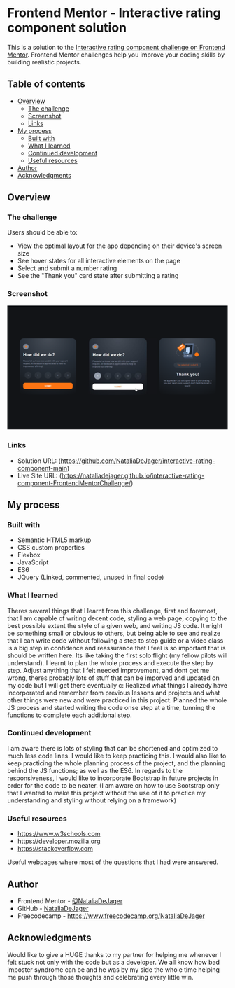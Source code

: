 # Frontend Mentor - Interactive rating component solution

This is a solution to the [Interactive rating component challenge on Frontend Mentor](https://www.frontendmentor.io/challenges/interactive-rating-component-koxpeBUmI). Frontend Mentor challenges help you improve your coding skills by building realistic projects. 

## Table of contents

- [Overview](#overview)
  - [The challenge](#the-challenge)
  - [Screenshot](#screenshot)
  - [Links](#links)
- [My process](#my-process)
  - [Built with](#built-with)
  - [What I learned](#what-i-learned)
  - [Continued development](#continued-development)
  - [Useful resources](#useful-resources)
- [Author](#author)
- [Acknowledgments](#acknowledgments)

## Overview

### The challenge

Users should be able to:

- View the optimal layout for the app depending on their device's screen size
- See hover states for all interactive elements on the page
- Select and submit a number rating
- See the "Thank you" card state after submitting a rating

### Screenshot

![](/design/Results.png)

### Links

- Solution URL: (https://github.com/NataliaDeJager/interactive-rating-component-main)
- Live Site URL: (https://nataliadejager.github.io/interactive-rating-component-FrontendMentorChallenge/)

## My process

### Built with

- Semantic HTML5 markup
- CSS custom properties
- Flexbox
- JavaScript
- ES6
- JQuery (Linked, commented, unused in final code)


### What I learned

Theres several things that I learnt from this challenge, first and foremost, that I am capable of writing decent code, styling a web page, copying to the best possible extent the style of a given web, and writing JS code. It might be something small or obvious to others, but being able to see and realize that I can write code without following a step to step guide or a video class is a big step in confidence and reassurance that I feel is so important that is should be written here. Its like taking the first solo flight (my fellow pilots will understand).
I learnt to plan the whole process and execute the step by step. 
Adjust anything that I felt needed improvement, and dont get me wrong, theres probably lots of stuff that can be imporved and updated on my code but I will get there eventually c:
Realized what things I already have incorporated and remember from previous lessons and projects and what other things were new and were practiced in this project. 
Planned the whole JS process and started writing the code onse step at a time, tunning the functions to complete each additional step. 

### Continued development

I am aware there is lots of styling that can be shortened and optimized to much less code lines. I would like to keep practicing this. 
I would also like to keep practicing the whole planning process of the project, and the planning behind the JS functions; as well as the ES6. 
In regards to the responsiveness, I would like to incorporate Bootstrap in future projects in order for the code to be neater. (I am aware on how to use Bootstrap only that I wanted to make this project without the use of it to practice my understanding and styling without relying on a framework)

### Useful resources

- https://www.w3schools.com 
- https://developer.mozilla.org
- https://stackoverflow.com

Useful webpages where most of the questions that I had were answered. 

## Author

- Frontend Mentor - [@NataliaDeJager](https://www.frontendmentor.io/profile/NataliaDeJager)
- GitHub - [NataliaDeJager](https://github.com/NataliaDeJager)
- Freecodecamp - https://www.freecodecamp.org/NataliaDeJager



## Acknowledgments

Would like to give a HUGE thanks to my partner for helping me whenever I felt stuck not only with the code but as a developer. We all know how bad imposter syndrome can be and he was by my side the whole time helping me push through those thoughts and celebrating every little win.  
